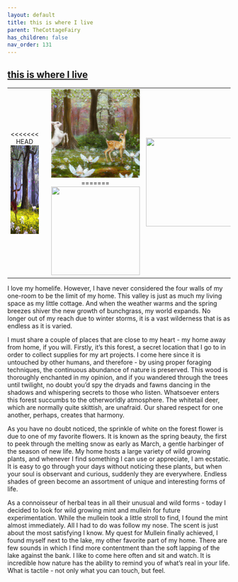 ```yaml
---
layout: default
title: this is where I live
parent: TheCottageFairy
has_children: false
nav_order: 131
---
```


## [this is where I live](https://www.youtube.com/watch?v=EtAKmIy1HZA)

<div>
<table align="center">
	<tr>
		<td align="center">
<<<<<<< HEAD
			<img src="../../assets/cottage_fairy_ai_generated_photos/this_is_where_I_live-[EtAKmIy1HZA]/generated_00.png" height="200" width="200"/>
		</td>
		<td align="center">
			<img src="../../assets/cottage_fairy_ai_generated_photos/this_is_where_I_live-[EtAKmIy1HZA]/generated_01.png" height="200" width="200"/>
		</td>
		<td align="center">
			<img src="../../assets/cottage_fairy_ai_generated_photos/this_is_where_I_live-[EtAKmIy1HZA]/generated_02.png" height="200" width="200"/>
=======
			<img src="../../posters/this_is_where_I_live-[EtAKmIy1HZA]/generated_00.png" height="200" width="200"/>
		</td>
		<td align="center">
			<img src="../../posters/this_is_where_I_live-[EtAKmIy1HZA]/generated_01.png" height="200" width="200"/>
		</td>
		<td align="center">
			<img src="../../posters/this_is_where_I_live-[EtAKmIy1HZA]/generated_02.png" height="200" width="200"/>
>>>>>>> ffe52613361410ad9d371a0f80e81de4dd24175f
		</td>
	</tr>
</table>
</div>

I love my homelife. However, I have never considered the four walls of my one-room to be the limit of my home. This valley is just as much my living space as my little cottage. And when the weather warms and the spring breezes shiver the new growth of bunchgrass, my world expands. No longer out of my reach due to winter storms, it is a vast wilderness that is as endless as it is varied.

I must share a couple of places that are close to my heart - my home away from home, if you will. Firstly, it’s this forest, a secret location that I go to in order to collect supplies for my art projects. I come here since it is untouched by other humans, and therefore - by using proper foraging techniques, the continuous abundance of nature is preserved. This wood is thoroughly enchanted in my opinion, and if you wandered through the trees until twilight, no doubt you’d spy the dryads and fawns dancing in the shadows and whispering secrets to those who listen. Whatsoever enters this forest succumbs to the otherworldly atmosphere. The whitetail deer, which are normally quite skittish, are unafraid. Our shared respect for one another, perhaps, creates that harmony.

As you have no doubt noticed, the sprinkle of white on the forest flower is due to one of my favorite flowers. It is known as the spring beauty, the first to peek through the melting snow as early as March, a gentle harbinger of the season of new life. My home hosts a large variety of wild growing plants, and whenever I find something I can use or appreciate, I am ecstatic. It is easy to go through your days without noticing these plants, but when your soul is observant and curious, suddenly they are everywhere. Endless shades of green become an assortment of unique and interesting forms of life.

As a connoisseur of herbal teas in all their unusual and wild forms - today I decided to look for wild growing mint and mullein for future experimentation. While the mullein took a little stroll to find, I found the mint almost immediately. All I had to do was follow my nose. The scent is just about the most satisfying I know. My quest for Mullein finally achieved, I found myself next to the lake, my other favorite part of my home. There are few sounds in which I find more contentment than the soft lapping of the lake against the bank. I like to come here often and sit and watch. It is incredible how nature has the ability to remind you of what’s real in your life. What is tactile - not only what you can touch, but feel.